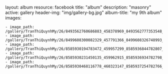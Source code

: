 
layout: album
resource: facebook
title: "album"
description: "masonry"
active: gallery
header-img: "img/gallery-bg.jpg"
album-title: "my 9th album"
images:
    
    - image_path: /gallery/TranThiQuynhMy/26/8493562760686883_458378969_8493562777353548_1705381682122631396_n.jpg
    - image_path: /gallery/TranThiQuynhMy/26/8499608300082329_457791366_8499608326748993_8626477000019158067_n.jpg
    - image_path: /gallery/TranThiQuynhMy/26/8585930194783472_459957299_8585936844782807_7723087838277193612_n.jpg
    - image_path: /gallery/TranThiQuynhMy/26/8585930231450135_459962915_8585936934782798_3835958433471940155_n.jpg
    - image_path: /gallery/TranThiQuynhMy/26/8585930468116778_460323147_8585937254782766_1726954969804792849_n.jpg